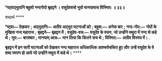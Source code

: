 **²ष्ट्वाद्भुतानि बहुशो नन्दगोपो बृहद्वने ।** **वसुदेववचो भूयो मानयामास विस्मित: ॥ ३३॥** 

शब्दार्थ **** 

**²ष्ट्वा—** **देखकर** **; अद्भुतानि—** **अतीव अद्भुत घटनाओं को** **; बहुश:—** **अनेक बार** **; नन्द-गोप:—** **गोपों के मुखिया नन्द महाराज** **;** **बृहद्वने—** **बृहद्वन में** **; वसुदेव-वच:—** **वसुदेव के वचन, जो उन्होंने मथुरा में नन्द से कहे थे** **; भूय:—** **बारश्बार** **; मानयाम् आस—** **मान लिया कि कितने सच थे** **; विस्मित:—** **अतीव विस्मय में।** **.** 

**बृहद्वन में इन सारी घटनाओं को देखकर नन्द महाराज अधिकाधिक आश्चर्यचकित हुए और** **उन्हें वसुदेव के वे शब्द स्मरण हो आये जो उन्होंने मथुरा में कहे थे।** **** 
